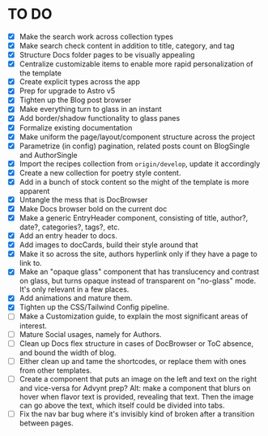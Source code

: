 # TO DO

- [x] Make the search work across collection types
- [x] Make search check content in addition to title, category, and tag
- [x] Structure Docs folder pages to be visually appealing
- [x] Centralize customizable items to enable more rapid personalization of the template
- [x] Create explicit types across the app
- [x] Prep for upgrade to Astro v5
- [x] Tighten up the Blog post browser
- [x] Make everything turn to glass in an instant
- [x] Add border/shadow functionality to glass panes
- [x] Formalize existing documentation
- [x] Make uniform the page/layout/component structure across the project
- [x] Parametrize (in config) pagination, related posts count on BlogSingle and AuthorSingle
- [x] Import the recipes collection from `origin/develop`, update it accordingly
- [x] Create a new collection for poetry style content.
- [x] Add in a bunch of stock content so the might of the template is more apparent
- [x] Untangle the mess that is DocBrowser
- [x] Make Docs browser bold on the current doc
- [x] Make a generic EntryHeader component, consisting of title, author?, date?, categories?, tags?, etc.
- [x] Add an entry header to docs.
- [x] Add images to docCards, build their style around that
- [x] Make it so across the site, authors hyperlink only if they have a page to link to.
- [x] Make an "opaque glass" component that has translucency and contrast on glass, but turns opaque instead of transparent on "no-glass" mode. It's only relevant in a few places.
- [x] Add animations and mature them.
- [x] Tighten up the CSS/Tailwind Config pipeline.
- [ ] Make a Customization guide, to explain the most significant areas of interest.
- [ ] Mature Social usages, namely for Authors.
- [ ] Clean up Docs flex structure in cases of DocBrowser or ToC absence, and bound the width of blog.
- [ ] Either clean up and tame the shortcodes, or replace them with ones from other templates.
- [ ] Create a component that puts an image on the left and text on the right and vice-versa for Advynt prep? Alt: make a component that blurs on hover when flavor text is provided, revealing that text. Then the image can go above the text, which itself could be divided into tabs.
- [ ] Fix the nav bar bug where it's invisibly kind of broken after a transition between pages.
